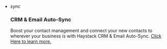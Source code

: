 -   <i class="material-icons">sync</i>

    ### CRM & Email Auto-Sync

    Boost your contact management and connect your new contacts to wherever your business is with Haystack CRM & Email Auto-Sync. [Click Here to learn more.](http://example.com)